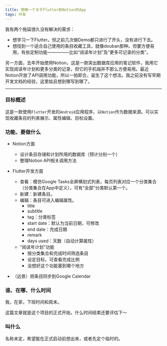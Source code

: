 ```yaml
---
title: 想做一个关于Flutter和Notion的App
tags: 开发
---
```


我有两个拖延很久没有解决的需求：

- 想学习一下Flutter。但之前几次做Demo都只进行了开头，没有进行下去。
- 想找到一个适合自己使用的条目收藏工具，就像douban那种。但要方便易用，有些定制功能—————比如“阅读年计划”及“更多可记录的分类”。

另一方面，去年开始使用Notion，这是一款突出数据库应用的笔记软件，我用它实现阅读年计划和更多分类的记录，但它的手机端并不那么方便易用。最近Notion开放了API调用功能，所以一拍即合，诞生了这个想法。我之前没有写早期开发文档的经验，这里姑且想到哪写到哪了。

---

### 目标概述

这是一款使用`Flutter`开发的`Android`应用程序，以`Notion`作为数据来源。可以实现收藏条目的列表展示、属性编辑、目标设置。

### 功能、要做什么

- Notion方面
    - 设计条目存储和计划所用的数据库（预计分别一个）
    - 整理Notion API相关调用方法

- Flutter开发方面
    - 查看：模仿Google Tasks全屏横划式列表，每页列表对应一个分类集合（分类集合在App中定义），可有“全部”分类默认第一个。
    - 新建：新建条目。
    - 编辑：条目可进入编辑属性。
        - title
        - subtitle
        - tag：分类标签
        - start date：默认为当前日期，可修改
        - end date：完成日期
        - remark
        - days used：天数（自动计算属性）
    - “阅读年计划”功能
        - 按分类集合和完成时间筛选条目
        - 设定目标，可查看完成比例
        - 没想好这个功能塞到哪个地方

- （远景）把条目同步到Google Calendar

### 谁、在哪、什么时间

我，在家，下班时间和周末。

这篇文章就是这个项目的正式开始，什么时间结束还要评估下～

### 叫什么

名称未定，希望能在正式启动前想出来，或者先定个临时的。